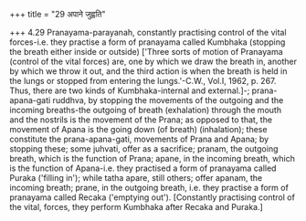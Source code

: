 +++
title = "29 अपाने जुह्वति"

+++
4.29 Pranayama-parayanah, constantly practising control of the vital
forces-i.e. they practise a form of pranayama called Kumbhaka (stopping
the breath either inside or outside) \['Three sorts of motion of
Pranayama (control of the vital forces) are, one by which we draw the
breath in, another by which we throw it out, and the third action is
when the breath is held in the lungs or stopped from entering the
lungs.'-C.W., Vol.I, 1962, p. 267. Thus, there are two kinds of
Kumbhaka-internal and external.\]-; prana-apana-gati ruddhva, by
stopping the movements of the outgoing and the incoming breaths-the
outgoing of breath (exhalation) through the mouth and the nostrils is
the movement of the Prana; as opposed to that, the movement of Apana is
the going down (of breath) (inhalation); these constitute the
prana-apana-gati, movements of Prana and Apana; by stopping these; some
juhvati, offer as a sacrifice; pranam, the outgoing breath, which is the
function of Prana; apane, in the incoming breath, which is the function
of Apana-i.e. they practised a form of pranayama called Puraka ('filling
in'); while tatha apare, still others; offer apanam, the incoming
breath; prane, in the outgoing breath, i.e. they practise a form of
pranayama called Recaka ('emptying out'). \[Constantly practising
control of the vital, forces, they perform Kumbhaka after Recaka and
Puraka.\]
